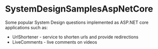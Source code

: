# SystemDesignSamplesAspNetCore
Some popular System Design questions implemented as ASP.NET core applications such as:
- UrlShortener - service to shorten urls and provide redirections
- LiveComments - live comments on videos 
